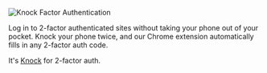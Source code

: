 ![Knock Factor Authentication](http://i.imgur.com/et4MOhp.png)

Log in to 2-factor authenticated sites without taking your phone out of your pocket. Knock your phone twice, and our Chrome extension automatically fills in any 2-factor auth code.

It's [Knock](http://www.knocktounlock.com/) for 2-factor auth.
